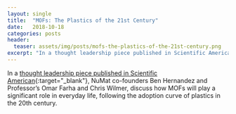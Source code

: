 ```yaml
---
layout: single
title:  "MOFs: The Plastics of the 21st Century"
date:   2018-10-18
categories: posts
header:
  teaser: assets/img/posts/mofs-the-plastics-of-the-21st-century.png
excerpt: "In a thought leadership piece published in Scientific American, NuMat co-founders Ben Hernandez and Professor’s Omar Farha and Chris Wilmer, discuss how MOFs will play a significant role in everyday life, following the adoption curve of plastics in the 20th century."
---
```

In a [thought leadership piece published in Scientific American](https://blogs.scientificamerican.com/observations/youve-probably-never-heard-of-mofs-but/){:target="_blank"}, NuMat co-founders Ben Hernandez and Professor’s Omar Farha and Chris Wilmer, discuss how MOFs will play a significant role in everyday life, following the adoption curve of plastics in the 20th century.
